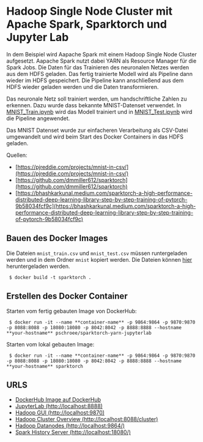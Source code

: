 # Hadoop Single Node Cluster mit Apache Spark, Sparktorch und Jupyter Lab

In dem Beispiel wird Aapache Spark mit einem Hadoop Single Node Cluster aufgesetzt. Aapache Spark nutzt dabei YARN als Resource Manager für die Spark Jobs. Die Daten für das Trainieren des neuronalen Netzes werden aus dem HDFS geladen. Das fertig trainierte Modell wird als Pipeline dann wieder im HDFS gespeichert. Die Pipeline kann anschließend aus dem HDFS wieder geladen werden und die Daten transformieren.

Das neuronale Netz soll trainiert werden, um handschriftliche Zahlen zu erkennen. Dazu wurde dass bekannte MNIST-Datenset verwendet. In [MNIST_Train.ipynb](examples/MNIST_Train.ipynb) wird das Modell trainiert und in [MNIST_Test.ipynb](examples/MNIST_Test.ipynb) wird die Pipeline angewendet.

Das MNIST Datenset wurde zur einfacheren Verarbeitung als CSV-Datei umgewandelt und wird beim Start des Docker Containers in das HDFS geladen.

Quellen:

- [https://pjreddie.com/projects/mnist-in-csv/](https://pjreddie.com/projects/mnist-in-csv/)
- [https://github.com/dmmiller612/sparktorch](https://github.com/dmmiller612/sparktorch)
- [https://bhashkarkunal.medium.com/sparktorch-a-high-performance-distributed-deep-learning-library-step-by-step-training-of-pytorch-9b58034fcf9c](https://bhashkarkunal.medium.com/sparktorch-a-high-performance-distributed-deep-learning-library-step-by-step-training-of-pytorch-9b58034fcf9c)

## Bauen des Docker Images

Die Dateien `mnist_train.csv` und `mnist_test.csv` müssen runtergeladen werden und in dem Ordner `mnist` kopiert werden. Die Dateien können [hier](https://www.kaggle.com/oddrationale/mnist-in-csv) heruntergeladen werden.

     $ docker build -t sparktorch .

## Erstellen des Docker Container

Starten vom fertig gebauten Image von DockerHub:

     $ docker run -it --name **container-name** -p 9864:9864 -p 9870:9870 -p 8088:8088 -p 18080:18080 -p 8042:8042 -p 8888:8888 --hostname **your-hostname** pschroee/sparktorch-yarn-jupyterlab

Starten vom lokal gebauten Image:

     $ docker run -it --name **container-name** -p 9864:9864 -p 9870:9870 -p 8088:8088 -p 18080:18080 -p 8042:8042 -p 8888:8888 --hostname **your-hostname** sparktorch

## URLS

- [DockerHub Image auf DockerHub](https://hub.docker.com/repository/docker/pschroee/sparktorch-yarn-jupyterlab)
- [JupyterLab (http://localhost:8888)](http://localhost:8888/)
- [Hadoop GUI (http://localhost:9870)](http://localhost:9870/)
- [Hadoop Cluster Overview (http://localhost:8088/cluster)](http://localhost:8088/cluster)
- [Hadoop Datanodes (http://localhost:9864/)](http://localhost:9864/)
- [Spark History Server (http://localhost:18080/)](http://localhost:18080/)
